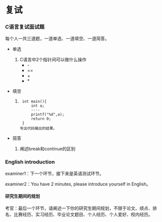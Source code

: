 # 复试
### C语言复试面试题
每个人一共三道题，一道单选、一道填空、一道简答。
- 单选
    1. C语言中2个指针间可以做什么操作
        - \-
        - ==
        - \+
        - \*
- 填空
    1. ```
        int main(){
            int a;
            ····
            printf("%d",a);
            return 0;
        }
       写出代码输出的结果。
       ```

- 简答
    1. 阐述break和continue的区别


###  English introduction
examiner1：下一个环节，接下来是英语测试环节。

examiner2：You have 2 minutes, please introduce yourself in English。


#### 研究生期间的规划
考官：最后一个环节，请阐述一下你的研究生期间规划，不限于论文、绩点、排名、比赛经历、实习经历、毕业论文题目、个人经历、个人爱好、校内经历。
